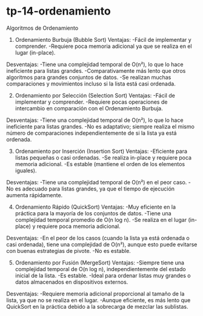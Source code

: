 # tp-14-ordenamiento
Algoritmos de Ordenamiento
1. Ordenamiento Burbuja (Bubble Sort)
Ventajas:
-Fácil de implementar y comprender.
-Requiere poca memoria adicional ya que se realiza en el lugar (in-place).

Desventajas:
-Tiene una complejidad temporal de O(n²), lo que lo hace ineficiente para listas grandes.
-Comparativamente más lento que otros algoritmos para grandes conjuntos de datos.
-Se realizan muchas comparaciones y movimientos incluso si la lista está casi ordenada.

2. Ordenamiento por Selección (Selection Sort)
Ventajas:
-Fácil de implementar y comprender.
-Requiere pocas operaciones de intercambio en comparación con el Ordenamiento Burbuja.

Desventajas:
-Tiene una complejidad temporal de O(n²), lo que lo hace ineficiente para listas grandes.
-No es adaptativo; siempre realiza el mismo número de comparaciones independientemente de si la lista ya está ordenada.

3. Ordenamiento por Inserción (Insertion Sort)
Ventajas:
-Eficiente para listas pequeñas o casi ordenadas.
-Se realiza in-place y requiere poca memoria adicional.
-Es estable (mantiene el orden de los elementos iguales).

Desventajas:
-Tiene una complejidad temporal de O(n²) en el peor caso.
-No es adecuado para listas grandes, ya que el tiempo de ejecución aumenta rápidamente.

4. Ordenamiento Rápido (QuickSort)
Ventajas:
-Muy eficiente en la práctica para la mayoría de los conjuntos de datos.
-Tiene una complejidad temporal promedio de O(n log n).
-Se realiza en el lugar (in-place) y requiere poca memoria adicional.

Desventajas:
-En el peor de los casos (cuando la lista ya está ordenada o casi ordenada), tiene una complejidad de O(n²), aunque esto puede evitarse con buenas estrategias de pivote.
-No es estable.

5. Ordenamiento por Fusión (MergeSort)
Ventajas:
-Siempre tiene una complejidad temporal de O(n log n), independientemente del estado inicial de la lista.
-Es estable.
-Ideal para ordenar listas muy grandes o datos almacenados en dispositivos externos.

Desventajas:
-Requiere memoria adicional proporcional al tamaño de la lista, ya que no se realiza en el lugar.
-Aunque eficiente, es más lento que QuickSort en la práctica debido a la sobrecarga de mezclar las sublistas.